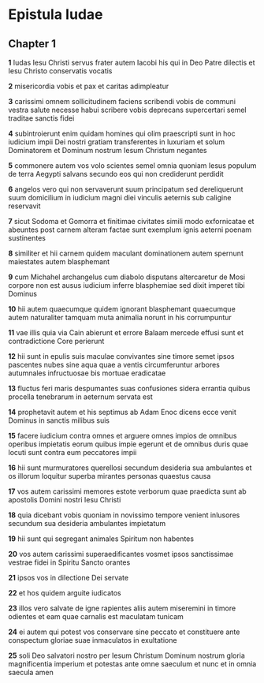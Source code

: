 # Epistula Iudae

## Chapter 1

**1** Iudas Iesu Christi servus frater autem Iacobi his qui in Deo Patre dilectis et Iesu Christo conservatis vocatis

**2** misericordia vobis et pax et caritas adimpleatur

**3** carissimi omnem sollicitudinem faciens scribendi vobis de communi vestra salute necesse habui scribere vobis deprecans supercertari semel traditae sanctis fidei

**4** subintroierunt enim quidam homines qui olim praescripti sunt in hoc iudicium impii Dei nostri gratiam transferentes in luxuriam et solum Dominatorem et Dominum nostrum Iesum Christum negantes

**5** commonere autem vos volo scientes semel omnia quoniam Iesus populum de terra Aegypti salvans secundo eos qui non crediderunt perdidit

**6** angelos vero qui non servaverunt suum principatum sed dereliquerunt suum domicilium in iudicium magni diei vinculis aeternis sub caligine reservavit

**7** sicut Sodoma et Gomorra et finitimae civitates simili modo exfornicatae et abeuntes post carnem alteram factae sunt exemplum ignis aeterni poenam sustinentes

**8** similiter et hii carnem quidem maculant dominationem autem spernunt maiestates autem blasphemant

**9** cum Michahel archangelus cum diabolo disputans altercaretur de Mosi corpore non est ausus iudicium inferre blasphemiae sed dixit imperet tibi Dominus

**10** hii autem quaecumque quidem ignorant blasphemant quaecumque autem naturaliter tamquam muta animalia norunt in his corrumpuntur

**11** vae illis quia via Cain abierunt et errore Balaam mercede effusi sunt et contradictione Core perierunt

**12** hii sunt in epulis suis maculae convivantes sine timore semet ipsos pascentes nubes sine aqua quae a ventis circumferuntur arbores autumnales infructuosae bis mortuae eradicatae

**13** fluctus feri maris despumantes suas confusiones sidera errantia quibus procella tenebrarum in aeternum servata est

**14** prophetavit autem et his septimus ab Adam Enoc dicens ecce venit Dominus in sanctis milibus suis

**15** facere iudicium contra omnes et arguere omnes impios de omnibus operibus impietatis eorum quibus impie egerunt et de omnibus duris quae locuti sunt contra eum peccatores impii

**16** hii sunt murmuratores querellosi secundum desideria sua ambulantes et os illorum loquitur superba mirantes personas quaestus causa

**17** vos autem carissimi memores estote verborum quae praedicta sunt ab apostolis Domini nostri Iesu Christi

**18** quia dicebant vobis quoniam in novissimo tempore venient inlusores secundum sua desideria ambulantes impietatum

**19** hii sunt qui segregant animales Spiritum non habentes

**20** vos autem carissimi superaedificantes vosmet ipsos sanctissimae vestrae fidei in Spiritu Sancto orantes

**21** ipsos vos in dilectione Dei servate

**22** et hos quidem arguite iudicatos

**23** illos vero salvate de igne rapientes aliis autem miseremini in timore odientes et eam quae carnalis est maculatam tunicam

**24** ei autem qui potest vos conservare sine peccato et constituere ante conspectum gloriae suae inmaculatos in exultatione

**25** soli Deo salvatori nostro per Iesum Christum Dominum nostrum gloria magnificentia imperium et potestas ante omne saeculum et nunc et in omnia saecula amen

